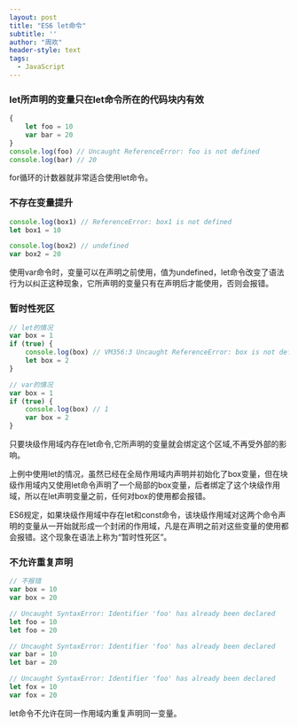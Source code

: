 ```yaml
---
layout: post
title: "ES6 let命令"
subtitle: ''
author: "周欢"
header-style: text
tags:
  - JavaScript
---
```


### let所声明的变量只在let命令所在的代码块内有效

```js
{
    let foo = 10
    var bar = 20
}
console.log(foo) // Uncaught ReferenceError: foo is not defined
console.log(bar) // 20
```

for循环的计数器就非常适合使用let命令。

### 不存在变量提升

```js
console.log(box1) // ReferenceError: box1 is not defined
let box1 = 10

console.log(box2) // undefined
var box2 = 20
```

使用var命令时，变量可以在声明之前使用，值为undefined，let命令改变了语法行为以纠正这种现象，它所声明的变量只有在声明后才能使用，否则会报错。

### 暂时性死区

```js
// let的情况
var box = 1
if (true) {
    console.log(box) // VM356:3 Uncaught ReferenceError: box is not defined
    let box = 2
}

// var的情况
var box = 1
if (true) {
    console.log(box) // 1
    var box = 2
}
```

只要块级作用域内存在let命令,它所声明的变量就会绑定这个区域,不再受外部的影响。

上例中使用let的情况，虽然已经在全局作用域内声明并初始化了box变量，但在块级作用域内又使用let命令声明了一个局部的box变量，后者绑定了这个块级作用域，所以在let声明变量之前，任何对box的使用都会报错。

ES6规定，如果块级作用域中存在let和const命令，该块级作用域对这两个命令声明的变量从一开始就形成一个封闭的作用域，凡是在声明之前对这些变量的使用都会报错。这个现象在语法上称为“暂时性死区”。

### 不允许重复声明

```js
// 不报错
var box = 10
var box = 20

// Uncaught SyntaxError: Identifier 'foo' has already been declared
let foo = 10
let foo = 20

// Uncaught SyntaxError: Identifier 'foo' has already been declared
var bar = 10
let bar = 20

// Uncaught SyntaxError: Identifier 'foo' has already been declared
let fox = 10
var fox = 20
```

let命令不允许在同一作用域内重复声明同一变量。
